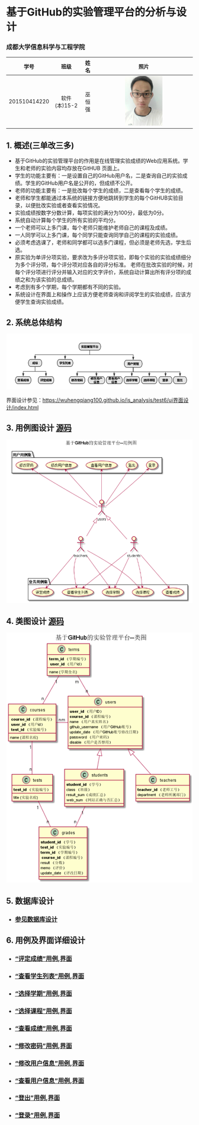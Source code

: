 # 基于GitHub的实验管理平台的分析与设计

### 成都大学信息科学与工程学院

|学号|班级|姓名|照片|
|:-------:|:-------------: | :----------:|:---:|
|201510414220|软件(本)15-2|巫恒强|<img src="images/xiaoqiang.jpg" width="40%" height="40%" />|

## 1. 概述(三单改三多)
- 基于GitHub的实验管理平台的作用是在线管理实验成绩的Web应用系统。学生和老师的实验内容均存放在GitHUB
页面上。
- 学生的功能主要有：一是设置自己的GitHub用户名，二是查询自己的实验成绩。学生的GitHub用户名是公开的，但成绩不公开。
- 老师的功能主要有：一是批改每个学生的成绩，二是查看每个学生的成绩。
- 老师和学生都能通过本系统的链接方便地跳转到学生的每个GitHUB实验目录，以便批改实验或者查看实验情况。
- 实验成绩按数字分数计算，每项实验的满分为100分，最低为0分。
- 系统自动计算每个学生的所有实验的平均分。
- 一个老师可以上多门课，每个老师只能维护老师自己的课程及成绩。
- 一人同学可以上多门课，每个同学只能查询同学自己的课程的实验成绩。
- 必须考虑选课了，老师和同学都可以选多门课程，但必须是老师先选，学生后选。
- 原实验为单评分项实验，要求改为多评分项实验，即每个实验的实验成绩细分为多个评分项，每个评分项对应各自的评分标准。 老师在批改实验的时候，对每个评分项进行评分并输入对应的文字评价，系统自动计算出所有评分项的成绩之和为该实验的总成绩。
- 考虑到有多个学期，每个学期都有不同的实验。
- 系统设计在界面上和操作上应该方便老师查询和评阅学生的实验成绩，应该方便学生查询实验成绩。
## 2. 系统总体结构
![](images/系统总体结构.png)

界面设计参见：https://wuhengqiang100.github.io/is_analysis/test6/ui界面设计/index.html
    
## 3. 用例图设计 [源码](源码/用例图.puml)
![](images/用例图.png)

## 4. 类图设计 [源码](源码/类图.puml)
![](images/类图.png)

## 5. 数据库设计
- ### [参见数据库设计](数据库设计/数据库设计.md)

## 6. 用例及界面详细设计
- ### [“评定成绩”用例](./用例/评定成绩.md),[界面](https://wuhengqiang100.github.io/is_analysis/test6/ui界面设计/评定成绩.html)
- ### [“查看学生列表”用例](./用例/学生列表.md),[界面](https://wuhengqiang100.github.io/is_analysis/test6/ui界面设计/index.html)
- ### [“选择学期”用例](./用例/选择学期.md),[界面](https://wuhengqiang100.github.io/is_analysis/test6/ui界面设计/选择学期.html)
- ### [“选择课程”用例](./用例/选择课程.md),[界面](https://wuhengqiang100.github.io/is_analysis/test6/ui界面设计/选择课程.html)
- ### [“查看成绩”用例](./用例/查看成绩.md),[界面](https://wuhengqiang100.github.io/is_analysis/test6/ui界面设计/查看成绩.html)
- ### [“修改密码”用例](./用例/修改密码.md),[界面](https://wuhengqiang100.github.io/is_analysis/test6/ui界面设计/顶部菜单.html)
- ### [“修改用户信息”用例](./用例/修改用户信息.md),[界面](https://wuhengqiang100.github.io/is_analysis/test6/ui界面设计/顶部菜单.html)
- ### [“查看用户信息”用例](./用例/查看用户信息.md),[界面](https://wuhengqiang100.github.io/is_analysis/test6/ui界面设计/顶部菜单.html)
- ### [“登出”用例](./用例/登出.md),[界面](https://wuhengqiang100.github.io/is_analysis/test6/ui界面设计/顶部菜单.html)
- ### [“登录”用例](./用例/登录.md),[界面](https://wuhengqiang100.github.io/is_analysis/test6/ui界面设计/登录.html)
    